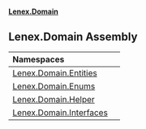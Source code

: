 #### [Lenex.Domain](index.md 'index')

## Lenex.Domain Assembly

| Namespaces | |
| :--- | :--- |
| [Lenex.Domain.Entities](Lenex.Domain.Entities.md 'Lenex.Domain.Entities') | |
| [Lenex.Domain.Enums](Lenex.Domain.Enums.md 'Lenex.Domain.Enums') | |
| [Lenex.Domain.Helper](Lenex.Domain.Helper.md 'Lenex.Domain.Helper') | |
| [Lenex.Domain.Interfaces](Lenex.Domain.Interfaces.md 'Lenex.Domain.Interfaces') | |
